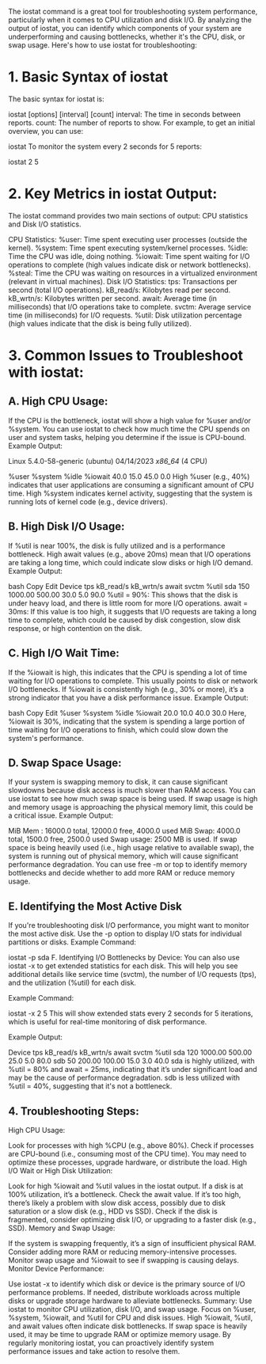 The iostat command is a great tool for troubleshooting system performance, particularly when it comes to CPU utilization and disk I/O. By analyzing the output of iostat, you can identify which components of your system are underperforming and causing bottlenecks, whether it's the CPU, disk, or swap usage. Here's how to use iostat for troubleshooting:

# 1. Basic Syntax of iostat
The basic syntax for iostat is:

iostat [options] [interval] [count]
interval: The time in seconds between reports.
count: The number of reports to show.
For example, to get an initial overview, you can use:

iostat
To monitor the system every 2 seconds for 5 reports:


iostat 2 5

# 2. Key Metrics in iostat Output:
The iostat command provides two main sections of output: CPU statistics and Disk I/O statistics.

CPU Statistics:
%user: Time spent executing user processes (outside the kernel).
%system: Time spent executing system/kernel processes.
%idle: Time the CPU was idle, doing nothing.
%iowait: Time spent waiting for I/O operations to complete (high values indicate disk or network bottlenecks).
%steal: Time the CPU was waiting on resources in a virtualized environment (relevant in virtual machines).
Disk I/O Statistics:
tps: Transactions per second (total I/O operations).
kB_read/s: Kilobytes read per second.
kB_wrtn/s: Kilobytes written per second.
await: Average time (in milliseconds) that I/O operations take to complete.
svctm: Average service time (in milliseconds) for I/O requests.
%util: Disk utilization percentage (high values indicate that the disk is being fully utilized).
# 3. Common Issues to Troubleshoot with iostat:
## A. High CPU Usage:
If the CPU is the bottleneck, iostat will show a high value for %user and/or %system. You can use iostat to check how much time the CPU spends on user and system tasks, helping you determine if the issue is CPU-bound.
Example Output:

Linux 5.4.0-58-generic (ubuntu)    04/14/2023    _x86_64_    (4 CPU)

%user   %system   %idle   %iowait
  40.0   15.0      45.0    0.0
High %user (e.g., 40%) indicates that user applications are consuming a significant amount of CPU time.
High %system indicates kernel activity, suggesting that the system is running lots of kernel code (e.g., device drivers).
## B. High Disk I/O Usage:
If %util is near 100%, the disk is fully utilized and is a performance bottleneck.
High await values (e.g., above 20ms) mean that I/O operations are taking a long time, which could indicate slow disks or high I/O demand.
Example Output:

bash
Copy
Edit
Device    tps    kB_read/s    kB_wrtn/s    await    svctm    %util
sda       150    1000.00      500.00       30.0    5.0      90.0
%util = 90%: This shows that the disk is under heavy load, and there is little room for more I/O operations.
await = 30ms: If this value is too high, it suggests that I/O requests are taking a long time to complete, which could be caused by disk congestion, slow disk response, or high contention on the disk.
## C. High I/O Wait Time:
If the %iowait is high, this indicates that the CPU is spending a lot of time waiting for I/O operations to complete. This usually points to disk or network I/O bottlenecks.
If %iowait is consistently high (e.g., 30% or more), it’s a strong indicator that you have a disk performance issue.
Example Output:

bash
Copy
Edit
%user   %system   %idle   %iowait
  20.0   10.0      40.0    30.0
Here, %iowait is 30%, indicating that the system is spending a large portion of time waiting for I/O operations to finish, which could slow down the system's performance.

## D. Swap Space Usage:
If your system is swapping memory to disk, it can cause significant slowdowns because disk access is much slower than RAM access.
You can use iostat to see how much swap space is being used. If swap usage is high and memory usage is approaching the physical memory limit, this could be a critical issue.
Example Output:

MiB Mem : 16000.0 total, 12000.0 free, 4000.0 used
MiB Swap: 4000.0 total, 1500.0 free, 2500.0 used
Swap usage: 2500 MB is used. If swap space is being heavily used (i.e., high usage relative to available swap), the system is running out of physical memory, which will cause significant performance degradation.
You can use free -m or top to identify memory bottlenecks and decide whether to add more RAM or reduce memory usage.
## E. Identifying the Most Active Disk
If you're troubleshooting disk I/O performance, you might want to monitor the most active disk. Use the -p option to display I/O stats for individual partitions or disks.
Example Command:

iostat -p sda
F. Identifying I/O Bottlenecks by Device:
You can also use iostat -x to get extended statistics for each disk. This will help you see additional details like service time (svctm), the number of I/O requests (tps), and the utilization (%util) for each disk.

Example Command:

iostat -x 2 5
This will show extended stats every 2 seconds for 5 iterations, which is useful for real-time monitoring of disk performance.

Example Output:

Device    tps    kB_read/s    kB_wrtn/s    await    svctm    %util
sda       120    1000.00      500.00       25.0    5.0      80.0
sdb       50     200.00       100.00      15.0    3.0      40.0
sda is highly utilized, with %util = 80% and await = 25ms, indicating that it’s under significant load and may be the cause of performance degradation.
sdb is less utilized with %util = 40%, suggesting that it's not a bottleneck.
## 4. Troubleshooting Steps:
High CPU Usage:

Look for processes with high %CPU (e.g., above 80%).
Check if processes are CPU-bound (i.e., consuming most of the CPU time). You may need to optimize these processes, upgrade hardware, or distribute the load.
High I/O Wait or High Disk Utilization:

Look for high %iowait and %util values in the iostat output. If a disk is at 100% utilization, it’s a bottleneck.
Check the await value. If it’s too high, there’s likely a problem with slow disk access, possibly due to disk saturation or a slow disk (e.g., HDD vs SSD).
Check if the disk is fragmented, consider optimizing disk I/O, or upgrading to a faster disk (e.g., SSD).
Memory and Swap Usage:

If the system is swapping frequently, it’s a sign of insufficient physical RAM. Consider adding more RAM or reducing memory-intensive processes.
Monitor swap usage and %iowait to see if swapping is causing delays.
Monitor Device Performance:

Use iostat -x to identify which disk or device is the primary source of I/O performance problems.
If needed, distribute workloads across multiple disks or upgrade storage hardware to alleviate bottlenecks.
Summary:
Use iostat to monitor CPU utilization, disk I/O, and swap usage.
Focus on %user, %system, %iowait, and %util for CPU and disk issues.
High %iowait, %util, and await values often indicate disk bottlenecks.
If swap space is heavily used, it may be time to upgrade RAM or optimize memory usage.
By regularly monitoring iostat, you can proactively identify system performance issues and take action to resolve them.
